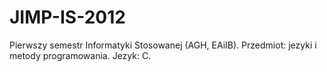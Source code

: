 JIMP-IS-2012
============

Pierwszy semestr Informatyki Stosowanej (AGH, EAiIB).
Przedmiot: jezyki i metody programowania.
Jezyk: C.
